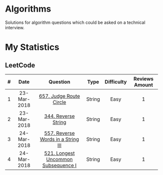 # Algorithms
Solutions for algorithm questions which could be asked on a technical interview.

# My Statistics

## LeetCode

| # | Date | Question | Type | Difficulty | Reviews Amount |
|:-:|:----:|:--------:|:----:|:----------:|:--------------:|
| 1 | 23-Mar-2018 | [657. Judge Route Circle][1] | String | Easy | 1 |
| 2 | 23-Mar-2018 | [344. Reverse String][2] | String | Easy | 1 |
| 3 | 24-Mar-2018 | [557. Reverse Words in a String III][3] | String | Easy | 1 |
| 4 | 24-Mar-2018 | [521. Longest Uncommon Subsequence I][4] | String | Easy | 1 |


[1]: https://leetcode.com/problems/judge-route-circle/
[2]: https://leetcode.com/problems/reverse-string/
[3]: https://leetcode.com/problems/reverse-words-in-a-string-iii/
[4]: https://leetcode.com/problems/longest-uncommon-subsequence-i/